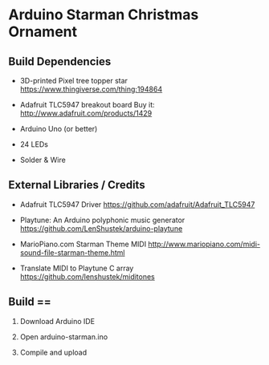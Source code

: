 # Arduino Starman Christmas Ornament



## Build Dependencies

- 3D-printed Pixel tree topper star
  https://www.thingiverse.com/thing:194864

- Adafruit TLC5947 breakout board
  Buy it: http://www.adafruit.com/products/1429

- Arduino Uno (or better)

- 24 LEDs

- Solder & Wire

## External Libraries / Credits

- Adafruit TLC5947 Driver
  https://github.com/adafruit/Adafruit_TLC5947

- Playtune: An Arduino polyphonic music generator
  https://github.com/LenShustek/arduino-playtune

- MarioPiano.com Starman Theme MIDI
  http://www.mariopiano.com/midi-sound-file-starman-theme.html

- Translate MIDI to Playtune C array
  https://github.com/lenshustek/miditones

## Build ==

1. Download Arduino IDE

2. Open arduino-starman.ino

3. Compile and upload
